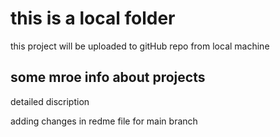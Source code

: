 # this is a local folder

this project will be uploaded to gitHub repo from local machine

## some mroe info about projects

detailed discription

adding changes in redme file for main branch